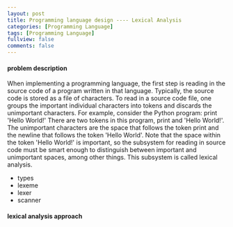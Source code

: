```yaml
---
layout: post
title: Programming language design ---- Lexical Analysis
categories: [Programming Language]
tags: [Programming Language]
fullview: false
comments: false
---
```

#### problem description
When implementing a programming language, the first step is reading in the source code of a program written in that language. Typically, the source code is stored as a file of characters. To read in a source code file, one groups the important individual characters into tokens and discards the unimportant characters. For example, consider the Python program:
    print 'Hello World!'
There are two tokens in this program, print and 'Hello World!'. The unimportant characters are the space that follows the token print and the newline that follows the token 'Hello World'. Note that the space within the token 'Hello World!' is important, so the subsystem for reading in source code must be smart enough to distinguish between important and unimportant spaces, among other things. This subsystem is called lexical analysis.

- types
- lexeme
- lexer
- scanner

#### lexical analysis approach
